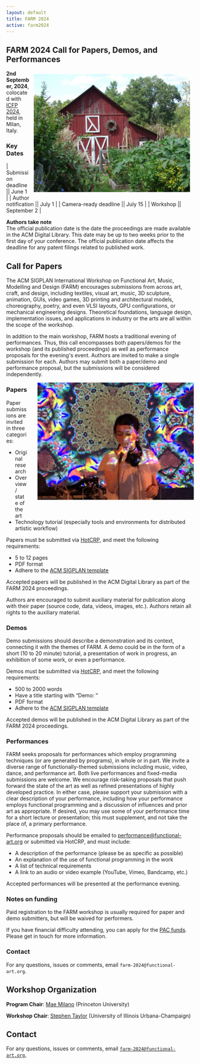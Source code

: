 ```yaml
---
layout: default
title: FARM 2024
active: farm2024
---
```


## FARM 2024 Call for Papers, Demos, and Performances

<img src="/files/farm-lambda-small.jpg" style="float: right; margin: 10px; width:30em" />

**2nd September, 2024**, colocated with
[ICFP 2024](https://icfp24.sigplan.org/), held in Milan, Italy.

### Key Dates

| Submission deadline              || June 1 |
| Author notification              || July 1   |
| Camera-ready deadline            || July 15   |
| Workshop                         || September 2 |


**Authors take note**<br />
The official publication date is the date the proceedings are made
available in the ACM Digital Library. This date may be up to two weeks
prior to the first day of your conference. The official publication date
affects the deadline for any patent filings related to published work.

## Call for Papers

The ACM SIGPLAN International Workshop on Functional Art, Music,
Modelling and Design (FARM) encourages submissions from across art,
craft, and design, including textiles, visual art, music, 3D
sculpture, animation, GUIs, video games, 3D printing and architectural
models, choreography, poetry, and even VLSI layouts, GPU
configurations, or mechanical engineering designs. Theoretical
foundations, language design, implementation issues, and applications
in industry or the arts are all within the scope of the workshop.

In addition to the main workshop, FARM hosts a traditional evening of
performances. Thus, this call encompasses both papers/demos for the
workshop (and its published proceedings) as well as performance
proposals for the evening's event. Authors are invited to make a
single submission for each. Authors may submit both a paper/demo and
performance proposal, but the submissions will be considered
independently.

<span style="float: right; padding: 0 0 1em 2em"><img style="width: 30em" src="yulippe.jpg" /><br />

### Papers

Paper submissions are invited in three categories:

- Original research
- Overview / state of the art
- Technology tutorial (especially tools and environments for distributed artistic workflow)

Papers must be submitted via [HotCRP](https://farm24.hotcrp.com/), and meet the following requirements:

- 5 to 12 pages
- PDF format 
- Adhere to the [ACM SIGPLAN template](https://www.sigplan.org/Resources/ProceedingsFormat/)

Accepted papers will be published in the ACM Digital Library as part of the FARM 2024 proceedings.

Authors are encouraged to submit auxiliary material for publication along with their paper (source code, data, videos, images, etc.). Authors retain all rights to the auxiliary material.

### Demos

Demo submissions should describe a demonstration and its context, connecting it with the themes of FARM. A demo could be in the form of a short (10 to 20 minute) tutorial, a presentation of work in progress, an exhibition of some work, or even a performance. 

Demos must be submitted via [HotCRP](https://farm24.hotcrp.com/), and meet the following requirements:

- 500 to 2000 words
- Have a title starting with “Demo: ” 
- PDF format 
- Adhere to the [ACM SIGPLAN template](https://www.sigplan.org/Resources/ProceedingsFormat/)

Accepted demos will be published in the ACM Digital Library as part of the FARM 2024 proceedings.

### Performances

FARM seeks proposals for performances which employ programming
techniques (or are generated by programs), in whole or in part. We
invite a diverse range of functionally-themed submissions including
music, video, dance, and performance art. Both live performances and
fixed-media submissions are welcome. We encourage risk-taking
proposals that push forward the state of the art as well as refined
presentations of highly developed practice. In either case, please
support your submission with a clear description of your performance,
including how your performance employs functional programming and a
discussion of influences and prior art as appropriate. If desired, you
may use some of your performance time for a short lecture or
presentation; this must supplement, and not take the place of, a
primary performance.


Performance proposals should be emailed to
performance@functional-art.org or submitted via HotCRP, and must
include:

- A description of the performance (please be as specific as possible)
- An explanation of the use of functional programming in the work
- A list of technical requirements 
- A link to an audio or video example (YouTube, Vimeo, Bandcamp, etc.)

Accepted performances will be presented at the performance evening.

### Notes on funding

Paid registration to the FARM workshop is usually required for paper and demo submitters, but will be waived for performers.

If you have financial difficulty attending, you can apply for the [PAC funds](https://www.sigplan.org/PAC/). Please get in touch for more information.

### Contact

For any questions, issues or comments, email `farm-2024@functional-art.org`.

## Workshop Organization

**Program Chair**: [Mae Milano](https://www.languagesforsyste.ms//) (Princeton University)

**Workshop Chair**: [Stephen Taylor](https://www.stephenandrewtaylor.net/) (University of Illinois Urbana-Champaign)

## Contact

For any questions, issues or comments, email [`farm-2024@functional-art.org`](farm-2024@functional-art.org),
